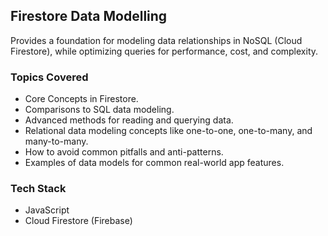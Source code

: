 ## Firestore Data Modelling

Provides a foundation for modeling data relationships in NoSQL (Cloud Firestore), while optimizing queries for performance, cost, and complexity.

### Topics Covered
- Core Concepts in Firestore.
- Comparisons to SQL data modeling.
- Advanced methods for reading and querying data.
- Relational data modeling concepts like one-to-one, one-to-many, and many-to-many.
- How to avoid common pitfalls and anti-patterns.
- Examples of data models for common real-world app features.


### Tech Stack
- JavaScript
- Cloud Firestore (Firebase)